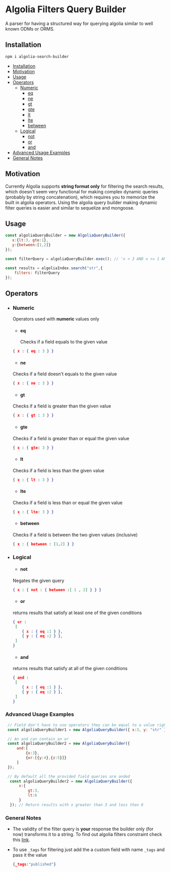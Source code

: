 # Algolia Filters Query Builder 

A parser for having a structured way for querying algolia similar to well known ODMs or ORMS.

## Installation
```
npm i algolia-search-builder
```
  - [Installation](#installation)
  - [Motivation](#motivation)
  - [Usage](#usage)
  - [Operators](#operators)
    - [Numeric](#numeric)
      * [eq](#eq)
      * [ne](#ne)
      * [gt](#gt)
      * [gte](#gte)
      * [lt](#lt)
      * [lte](#lte)
      * [between](#between)
    - [Logical](#logical)
      * [not](#not)
      * [or](#or)
      * [and](#and)
  - [Advanced Usage Examples](#advanced-usage-examples)
  - [General Notes](#general-notes)

## Motivation

Currently Algolia supports **string format only** for filtering the search results, which doesn't seem very functional for making complex dynamic queries (probably by string concatenation), which requires you to memorize the built in algolia operators. Using the algolia query builder making dynamic filter queries is easier and similar to sequelize and mongoose.

## Usage

```js
const algoliaQueryBuilder = new AlgoliaQueryBuilder({
   x:{lt:3, gte:1},
   y:{between:[1,2]} 
});

const filterQuery = algoliaQueryBuilder.exec(); // 'x < 3 AND x >= 1 AND y: 1 TO 2'

const results = algoliaIndex.search("str",{
    filters: filterQuery
});

```
## Operators
- ### Numeric 
  Operators used with **numeric** values only
   - #### eq 
    
     Checks if a field equals to the given value
    ```json
    { x : { eq : 3 } }
    ```
   - #### ne 
    Checks if a field doesn't equals to the given value
    ```json
    { x : { ne : 3 } }
    ```
   - #### gt  
    Checks if a field is greater than the given value
    ```json
    { x : { gt : 3 } }
    ```
   - #### gte
    Checks if a field is greater than or equal the given value
    ```json
    { x : { gte: 3 } }
    ```
   - #### lt  
    Checks if a field is less than the given value
    ```json
    { x : { lt : 3 } }
    ```
   - #### lte
    Checks if a field is less than or equal the given value
    ```json
    { x : { lte: 3 } }
    ```
   - #### between
    Checks if a field is between the two given values (inclusive)
    ```json
    { x : { between : [1,2] } }
    ```
- ### Logical 
   - #### not
    Negates the given query 
   ```json
   { x : { not : { between :[ 1 , 2] } } }
   ``` 
   - #### or
   returns results that satisfy at least one of the given conditions
   ```json
   { or :
    [
       { x : { eq :1 } }, 
       { y : { eq :2 } }, 
    ]
   }
   ```  
   - #### and
   returns results that satisfy at all of the given conditions
   ```json
   { and :
    [
       { x : { eq :1 } }, 
       { y : { eq :2 } }, 
    ]
   }
   ```
### Advanced Usage Examples

   ```js
    // Field don't have to use operators they can be equal to a value right away
    const algoliaQueryBuilder1 = new AlgoliaQueryBuilder({ x:3, y: "str" });

    // An and can contain an or 
    const algoliaQueryBuilder2 = new AlgoliaQueryBuilder({
        and:[
            {x:3},
            {or:[{y:4},{z:5}]}
        ]
    });

    // By default all the provided field queries are anded
     const algoliaQueryBuilder2 = new AlgoliaQueryBuilder({
         x:{
             gt:3,
             lt:6
         }
     }); // Return results with x greater than 3 and less than 6
   ```
     
### General Notes

- The validity of the filter query is **your** response the builder only (for now) transforms it to a string. To find out algolia filters constraint check this [link](http://algolia.com/doc/api-reference/api-parameters/filters).
  
- To use `_tags` for filtering just add the a custom field with name `_tags` and pass it the value
  ```json
  {_tags:"published"}
  ```
